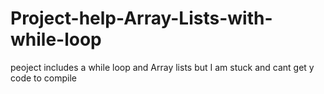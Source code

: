 # Project-help-Array-Lists-with-while-loop
peoject includes a while loop and Array lists but I am stuck and cant get y code to compile
